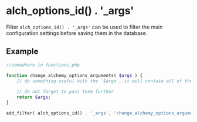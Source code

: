 # alch_options_id() . '_args'

Filter `alch_options_id() . '_args'` can be used to filter the main configuration settings before saving them in the database.

## Example

```php
//somewhere in functions.php

function change_alchemy_options_arguments( $args ) {
    // do something useful with the `$args`, it will contain all of the info about `tabs`, `repeaters` and `options` that will be used to create the Alchemy Options page
    
    // do not forget to pass them further
    return $args;
}

add_filter( alch_options_id() . '_args', 'change_alchemy_options_arguments', 10, 1 );
```
